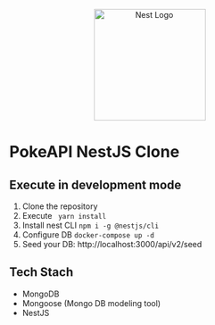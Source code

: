 <p align="center">
  <a href="http://nestjs.com/" target="blank"><img src="https://nestjs.com/img/logo-small.svg" width="200" alt="Nest Logo" /></a>
</p>

# PokeAPI NestJS Clone

## Execute in development mode
1. Clone the repository
2. Execute ``` yarn install```
3. Install nest CLI ``` npm i -g @nestjs/cli ```
4. Configure DB ```docker-compose up -d```
5. Seed your DB: http://localhost:3000/api/v2/seed

## Tech Stach
- MongoDB
- Mongoose (Mongo DB modeling tool)
- NestJS
